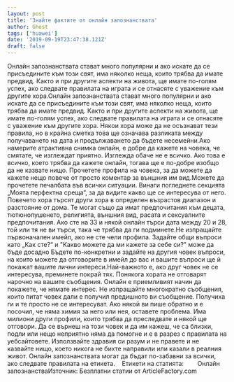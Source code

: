 ```yaml
---
layout: post
title: 'Знайте фактите от онлайн запознанствата'
author: Ghost
tags: ['huawei']
date: '2019-09-19T23:47:38.121Z'
draft: false
---
```


Онлайн запознанствата стават много популярни и ако искате да се присъедините към този свят, има няколко неща, които трябва да имате предвид. Както и при другите аспекти на живота, ще имате по-голям успех, ако следвате правилата на играта и се отнасяте с уважение към другите хора.Онлайн запознанствата стават много популярни и ако искате да се присъедините към този свят, има няколко неща, които трябва да имате предвид. Както и при другите аспекти на живота, ще имате по-голям успех, ако следвате правилата на играта и се отнасяте с уважение към другите хора. Някои хора може да не осъзнават тези правила, но в крайна сметка това ще означава разликата между получаването на дата и продължаването да бъдете несемейни.Ако намерите атрактивна снимка онлайн, е добре да кажете на човека, че смятате, че изглеждат приятно. Изглежда обаче не е всичко. Ако това е всичко, което трябва да кажете онлайн, тогава ще е по-добре изобщо да не казвате нищо. Прочетете профила на човека, за да можете да кажете нещо повече от просто коментар за външния им вид.Можете да прочетете печалбата във всички ситуации. Винаги погледнете секцията „Моята перфектна среща“, за да видите какво ще се интересува от него. Повечето хора търсят други хора в определен възрастов диапазон и разстояние от дома. Те могат също да имат предпочитания към децата, тютюнопушенето, религията, външния вид, расата и сексуалните предпочитания. Ако сте на 33 и някой онлайн търси дата между 20 и 28, той или тя не ви търси, така че трябва да ги подминете.Не изпращайте първоначален имейл, ако не сте чели профила. Задайте общи въпроси като „Как сте?“ и "Какво можете да ми кажете за себе си?" може да бъде досадно Бъдете по-конкретни и задайте на другия човек въпроси, на които можете да отговорите в имейл до вас и вашите въпроси ще й покажат вашите лични интереси.Най-важното е, ако друг човек не се интересува, преминете покрай тях. Понякога хората не отговарят нарочно на вашите съобщения. Онлайн е приемливият начин да покажете, че нямате интерес. Не изпращайте многократно съобщения, които питат човек дали е получил предишното ви съобщение. Получиха ги и те просто не се интересуват. Ако някой ви пише обратно и е посочил, че няма химия за него или нея, оставете проблема. Има милиони други профили, които трябва да преследвате и някой ще отговори. Да се ​​върнеш на този човек и да им кажеш, че са близки, подли или нещо неприятно няма да помогне и е в разрез с правилата на уебсайтовете. Използвайте здравия си разум и не правете и не казвайте нищо, което никога не бихте направили или казали в реалния живот. Онлайн запознанствата могат да бъдат по-забавни за всички, ако следвате правилата на етикета.    Етикети на статията:        Онлайн запознанстваИзточник: Безплатни статии от ArticleFactory.com
